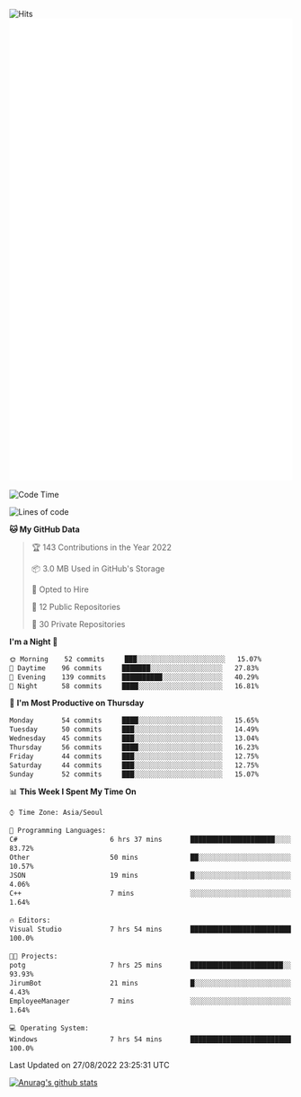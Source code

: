 ![Hits](https://hits.seeyoufarm.com/api/count/incr/badge.svg?url=https%3A%2F%2Fgithub.com%2Fkokose1234&count_bg=%2379C83D&title_bg=%23555555&icon=apple.svg&icon_color=%23E7E7E7&title=hits&edge_flat=false)
<br/>
![Metrics](https://github.com/kokose1234/kokose1234/blob/main/github-metrics.svg)

<!--START_SECTION:waka-->
![Code Time](http://img.shields.io/badge/Code%20Time-677%20hrs%2047%20mins-blue)

![Lines of code](https://img.shields.io/badge/From%20Hello%20World%20I%27ve%20Written-937%20Thousand%20lines%20of%20code-blue)

**🐱 My GitHub Data** 

> 🏆 143 Contributions in the Year 2022
 > 
> 📦 3.0 MB Used in GitHub's Storage 
 > 
> 💼 Opted to Hire
 > 
> 📜 12 Public Repositories 
 > 
> 🔑 30 Private Repositories  
 > 
**I'm a Night 🦉** 

```text
🌞 Morning    52 commits     ███░░░░░░░░░░░░░░░░░░░░░░   15.07% 
🌆 Daytime    96 commits     ███████░░░░░░░░░░░░░░░░░░   27.83% 
🌃 Evening    139 commits    ██████████░░░░░░░░░░░░░░░   40.29% 
🌙 Night      58 commits     ████░░░░░░░░░░░░░░░░░░░░░   16.81%

```
📅 **I'm Most Productive on Thursday** 

```text
Monday       54 commits     ████░░░░░░░░░░░░░░░░░░░░░   15.65% 
Tuesday      50 commits     ███░░░░░░░░░░░░░░░░░░░░░░   14.49% 
Wednesday    45 commits     ███░░░░░░░░░░░░░░░░░░░░░░   13.04% 
Thursday     56 commits     ████░░░░░░░░░░░░░░░░░░░░░   16.23% 
Friday       44 commits     ███░░░░░░░░░░░░░░░░░░░░░░   12.75% 
Saturday     44 commits     ███░░░░░░░░░░░░░░░░░░░░░░   12.75% 
Sunday       52 commits     ███░░░░░░░░░░░░░░░░░░░░░░   15.07%

```


📊 **This Week I Spent My Time On** 

```text
⌚︎ Time Zone: Asia/Seoul

💬 Programming Languages: 
C#                       6 hrs 37 mins       █████████████████████░░░░   83.72% 
Other                    50 mins             ██░░░░░░░░░░░░░░░░░░░░░░░   10.57% 
JSON                     19 mins             █░░░░░░░░░░░░░░░░░░░░░░░░   4.06% 
C++                      7 mins              ░░░░░░░░░░░░░░░░░░░░░░░░░   1.64%

🔥 Editors: 
Visual Studio            7 hrs 54 mins       █████████████████████████   100.0%

🐱‍💻 Projects: 
potg                     7 hrs 25 mins       ███████████████████████░░   93.93% 
JirumBot                 21 mins             █░░░░░░░░░░░░░░░░░░░░░░░░   4.43% 
EmployeeManager          7 mins              ░░░░░░░░░░░░░░░░░░░░░░░░░   1.64%

💻 Operating System: 
Windows                  7 hrs 54 mins       █████████████████████████   100.0%

```


 Last Updated on 27/08/2022 23:25:31 UTC
<!--END_SECTION:waka-->

[![Anurag's github stats](https://github-readme-stats.vercel.app/api?username=kokose1234&theme=dracula)](https://github.com/anuraghazra/github-readme-stats)



	
